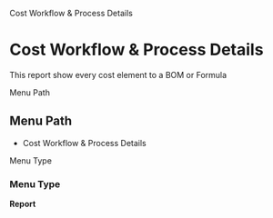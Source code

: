 
Cost Workflow & Process Details
# Cost Workflow & Process Details


This report show every cost element to a BOM or Formula 

Menu Path
## Menu Path



- Cost Workflow & Process Details

Menu Type
### Menu Type

**Report**

